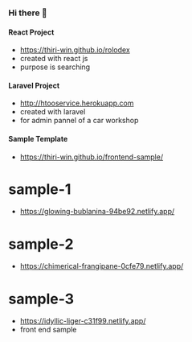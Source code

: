 ### Hi there 👋

#### React Project

- https://thiri-win.github.io/rolodex
- created with react js
- purpose is searching

#### Laravel Project
* http://htooservice.herokuapp.com
* created with laravel
* for admin pannel of a car workshop

#### Sample Template
* https://thiri-win.github.io/frontend-sample/
# sample-1
* https://glowing-bublanina-94be92.netlify.app/
# sample-2
* https://chimerical-frangipane-0cfe79.netlify.app/
# sample-3
* https://idyllic-liger-c31f99.netlify.app/
* front end sample

<!--
**thiri-win/thiri-win** is a ✨ _special_ ✨ repository because its `README.md` (this file) appears on your GitHub profile.

Here are some ideas to get you started:

- 🔭 I’m currently working on ...
- 🌱 I’m currently learning ...
- 👯 I’m looking to collaborate on ...
- 🤔 I’m looking for help with ...
- 💬 Ask me about ...
- 📫 How to reach me: ...
- 😄 Pronouns: ...
- ⚡ Fun fact: ...
-->
